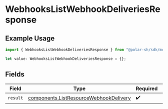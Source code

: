 # WebhooksListWebhookDeliveriesResponse

## Example Usage

```typescript
import { WebhooksListWebhookDeliveriesResponse } from "@polar-sh/sdk/models/operations/webhookslistwebhookdeliveries.js";

let value: WebhooksListWebhookDeliveriesResponse = {};
```

## Fields

| Field                                                                                            | Type                                                                                             | Required                                                                                         | Description                                                                                      |
| ------------------------------------------------------------------------------------------------ | ------------------------------------------------------------------------------------------------ | ------------------------------------------------------------------------------------------------ | ------------------------------------------------------------------------------------------------ |
| `result`                                                                                         | [components.ListResourceWebhookDelivery](../../models/components/listresourcewebhookdelivery.md) | :heavy_check_mark:                                                                               | N/A                                                                                              |